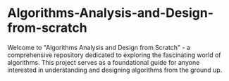 # Algorithms-Analysis-and-Design-from-scratch
Welcome to "Algorithms Analysis and Design from Scratch" - a comprehensive repository dedicated to exploring the fascinating world of algorithms. This project serves as a foundational guide for anyone interested in understanding and designing algorithms from the ground up.
